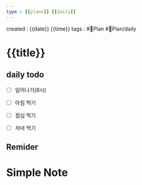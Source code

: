 ```yaml
---
type : [[plans]] [[daily]]
---
```


created : {{date}} {{time}}
tags : #📅Plan #📅Plan/daily 

# {{title}}

## daily todo
- [ ] 일어나기(8시)
- [ ] 아침 먹기

- [ ] 점심 먹기

- [ ] 저녁 먹기

## Remider

# Simple Note
